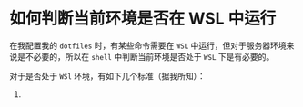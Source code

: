 # 如何判断当前环境是否在 WSL 中运行

在我配置我的 `dotfiles` 时，有某些命令需要在 `WSL` 中运行，但对于服务器环境来说是不必要的，所以在 `shell` 中判断当前环境是否处于 `WSL` 下是有必要的。

对于是否处于 `WSl` 环境，有如下几个标准（据我所知）：

1.  
